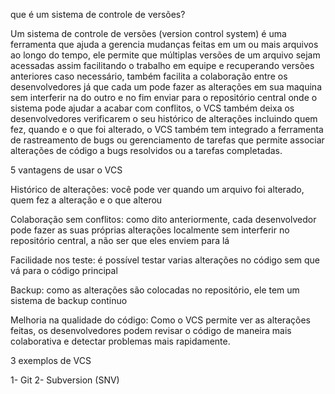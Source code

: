  que é um sistema de controle de versões?

Um sistema de controle de versões (version control system) é uma ferramenta que ajuda a gerencia mudanças feitas em um ou mais arquivos ao longo do tempo, ele permite que múltiplas versões de um arquivo sejam acessadas assim facilitando o trabalho em equipe e recuperando versões anteriores caso necessário,  também facilita a colaboração entre os desenvolvedores já que cada um pode fazer as alterações em sua maquina sem interferir na do outro e no fim  enviar para o repositório central  onde o sistema pode ajudar a acabar com conflitos, o VCS também deixa os desenvolvedores verificarem o seu histórico de alterações incluindo quem fez, quando e o que foi alterado, o VCS também tem integrado a ferramenta de rastreamento de bugs ou gerenciamento de tarefas que  permite associar alterações de código a bugs resolvidos ou a tarefas completadas.

5 vantagens de usar o VCS

Histórico de alterações: você pode ver quando um arquivo foi alterado, quem fez a alteração e o que alterou

Colaboração sem conflitos: como dito anteriormente, cada desenvolvedor pode fazer as suas próprias alterações localmente sem interferir no repositório central, a não ser que eles enviem para lá

Facilidade nos teste: é possível testar varias alterações no código sem que vá para o código principal

Backup: como as alterações são colocadas no repositório, ele tem um sistema de backup continuo

Melhoria na qualidade do código: Como o VCS permite ver as alterações feitas, os desenvolvedores podem revisar o código de maneira mais colaborativa e detectar problemas mais rapidamente.



3 exemplos de VCS

1-	Git
2-	Subversion  (SNV)